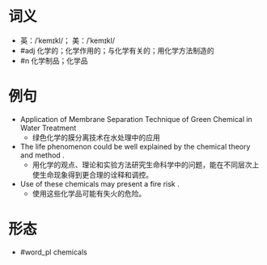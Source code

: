 # 词义
- 英：/ˈkemɪkl/； 美：/ˈkemɪkl/
- #adj 化学的；化学作用的；与化学有关的；用化学方法制造的
- #n 化学制品；化学品
# 例句
- Application of Membrane Separation Technique of Green Chemical in Water Treatment
	- 绿色化学的膜分离技术在水处理中的应用
- The life phenomenon could be well explained by the chemical theory and method .
	- 用化学的观点、理论和实验方法研究生命科学中的问题，能在不同层次上使生命现象得到更合理的诠释和调控。
- Use of these chemicals may present a fire risk .
	- 使用这些化学品可能有失火的危险。
# 形态
- #word_pl chemicals
